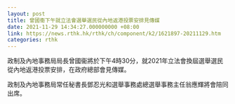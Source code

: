 ```yaml
---
layout: post
title: 曾國衞下午就立法會選舉選民從內地返港投票安排見傳媒
date: 2021-11-29 14:34:27.000000000 +08:00
link: https://news.rthk.hk/rthk/ch/component/k2/1621897-20211129.htm
categories: rthk
---
```


政制及內地事務局局長曾國衞將於下午4時30分，就2021年立法會換屆選舉選民從內地返港投票安排，在政府總部會見傳媒。

政制及內地事務局常任秘書長鄧忍光和選舉事務處總選舉事務主任翁應輝將會陪同出席。
